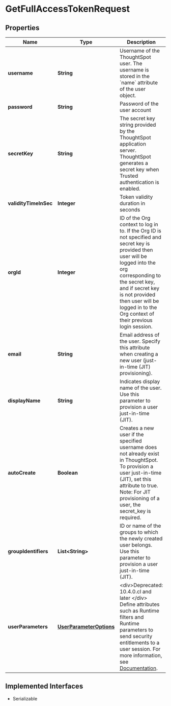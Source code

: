 

# GetFullAccessTokenRequest


## Properties

| Name | Type | Description | Notes |
|------------ | ------------- | ------------- | -------------|
|**username** | **String** | Username of the ThoughtSpot user. The username is stored in the &#x60;name&#x60; attribute of the user object. |  |
|**password** | **String** | Password of the user account |  [optional] |
|**secretKey** | **String** | The secret key string provided by the ThoughtSpot application server. ThoughtSpot generates a secret key when Trusted authentication is enabled. |  [optional] |
|**validityTimeInSec** | **Integer** | Token validity duration in seconds |  [optional] |
|**orgId** | **Integer** | ID of the Org context to log in to. If the Org ID is not specified and secret key is provided then user will be logged into the org corresponding to the secret key, and if secret key is not provided then user will be logged in to the Org context of their previous login session. |  [optional] |
|**email** | **String** | Email address of the user. Specify this attribute when creating a new user (just-in-time (JIT) provisioning). |  [optional] |
|**displayName** | **String** | Indicates display name of the user. Use this parameter to provision a user just-in-time (JIT). |  [optional] |
|**autoCreate** | **Boolean** |    Creates a new user if the specified username does not already exist in ThoughtSpot. To provision a user just-in-time (JIT), set this attribute to true.      Note: For JIT provisioning of a user, the secret_key is required.  |  [optional] |
|**groupIdentifiers** | **List&lt;String&gt;** | ID or name of the groups to which the newly created user belongs. Use this parameter to provision a user just-in-time (JIT). |  [optional] |
|**userParameters** | [**UserParameterOptions**](UserParameterOptions.md) | &lt;div&gt;Deprecated: 10.4.0.cl and later &lt;/div&gt;  Define attributes such as Runtime filters and Runtime parameters to send security entitlements to a user session. For more information, see [Documentation](https://developers.thoughtspot.com/docs/abac-user-parameters). |  [optional] |


## Implemented Interfaces

* Serializable


